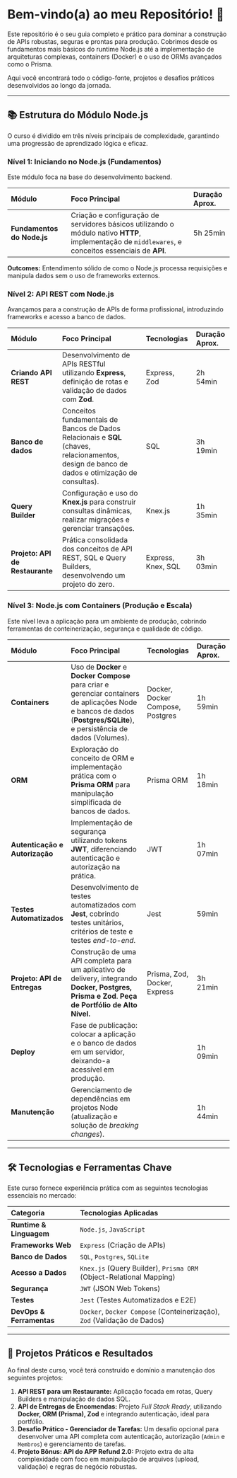 # Bem-vindo(a) ao meu Repositório! 👋

Este repositório é o seu guia completo e prático para dominar a construção de APIs robustas, seguras e prontas para produção. Cobrimos desde os fundamentos mais básicos do runtime Node.js até a implementação de arquiteturas complexas, containers (Docker) e o uso de ORMs avançados como o Prisma.

Aqui você encontrará todo o código-fonte, projetos e desafios práticos desenvolvidos ao longo da jornada.

---

## 📚 Estrutura do Módulo Node.js

O curso é dividido em três níveis principais de complexidade, garantindo uma progressão de aprendizado lógica e eficaz.

### Nível 1: Iniciando no Node.js (Fundamentos)

Este módulo foca na base do desenvolvimento backend.

| Módulo | Foco Principal | Duração Aprox. |
| :--- | :--- | :--- |
| **Fundamentos do Node.js** | Criação e configuração de servidores básicos utilizando o módulo nativo **HTTP**, implementação de `middlewares`, e conceitos essenciais de **API**. | 5h 25min |

**Outcomes:** Entendimento sólido de como o Node.js processa requisições e manipula dados sem o uso de frameworks externos.

### Nível 2: API REST com Node.js

Avançamos para a construção de APIs de forma profissional, introduzindo frameworks e acesso a banco de dados.

| Módulo | Foco Principal | Tecnologias | Duração Aprox. |
| :--- | :--- | :--- | :--- |
| **Criando API REST** | Desenvolvimento de APIs RESTful utilizando **Express**, definição de rotas e validação de dados com **Zod**. | Express, Zod | 2h 54min |
| **Banco de dados** | Conceitos fundamentais de Bancos de Dados Relacionais e **SQL** (chaves, relacionamentos, design de banco de dados e otimização de consultas). | SQL | 3h 19min |
| **Query Builder** | Configuração e uso do **Knex.js** para construir consultas dinâmicas, realizar migrações e gerenciar transações. | Knex.js | 1h 35min |
| **Projeto: API de Restaurante** | Prática consolidada dos conceitos de API REST, SQL e Query Builders, desenvolvendo um projeto do zero. | Express, Knex, SQL | 3h 03min |

### Nível 3: Node.js com Containers (Produção e Escala)

Este nível leva a aplicação para um ambiente de produção, cobrindo ferramentas de conteinerização, segurança e qualidade de código.

| Módulo | Foco Principal | Tecnologias | Duração Aprox. |
| :--- | :--- | :--- | :--- |
| **Containers** | Uso de **Docker** e **Docker Compose** para criar e gerenciar containers de aplicações Node e bancos de dados (**Postgres/SQLite**), e persistência de dados (Volumes). | Docker, Docker Compose, Postgres | 1h 59min |
| **ORM** | Exploração do conceito de ORM e implementação prática com o **Prisma ORM** para manipulação simplificada de bancos de dados. | Prisma ORM | 1h 18min |
| **Autenticação e Autorização** | Implementação de segurança utilizando tokens **JWT**, diferenciando autenticação e autorização na prática. | JWT | 1h 07min |
| **Testes Automatizados** | Desenvolvimento de testes automatizados com **Jest**, cobrindo testes unitários, critérios de teste e testes *end-to-end*. | Jest | 59min |
| **Projeto: API de Entregas** | Construção de uma API completa para um aplicativo de delivery, integrando **Docker, Postgres, Prisma e Zod**. **Peça de Portfólio de Alto Nível.** | Prisma, Zod, Docker, Express | 3h 21min |
| **Deploy** | Fase de publicação: colocar a aplicação e o banco de dados em um servidor, deixando-a acessível em produção. | | 1h 09min |
| **Manutenção** | Gerenciamento de dependências em projetos Node (atualização e solução de *breaking changes*). | | 1h 44min |

---

## 🛠️ Tecnologias e Ferramentas Chave

Este curso fornece experiência prática com as seguintes tecnologias essenciais no mercado:

| Categoria | Tecnologias Aplicadas |
| :--- | :--- |
| **Runtime & Linguagem** | `Node.js`, `JavaScript` |
| **Frameworks Web** | `Express` (Criação de APIs) |
| **Banco de Dados** | `SQL`, `Postgres`, `SQLite` |
| **Acesso a Dados** | `Knex.js` (Query Builder), `Prisma ORM` (Object-Relational Mapping) |
| **Segurança** | `JWT` (JSON Web Tokens) |
| **Testes** | `Jest` (Testes Automatizados e E2E) |
| **DevOps & Ferramentas** | `Docker`, `Docker Compose` (Conteinerização), `Zod` (Validação de Dados) |

---

## 🚀 Projetos Práticos e Resultados

Ao final deste curso, você terá construído e domínio a manutenção dos seguintes projetos:

1.  **API REST para um Restaurante:** Aplicação focada em rotas, Query Builders e manipulação de dados SQL.
2.  **API de Entregas de Encomendas:** Projeto *Full Stack Ready*, utilizando **Docker, ORM (Prisma), Zod** e integrando autenticação, ideal para portfólio.
3.  **Desafio Prático - Gerenciador de Tarefas:** Um desafio opcional para desenvolver uma API completa com autenticação, autorização (`Admin` e `Membros`) e gerenciamento de tarefas.
4.  **Projeto Bônus: API do APP Refund 2.0:** Projeto extra de alta complexidade com foco em manipulação de arquivos (upload, validação) e regras de negócio robustas.